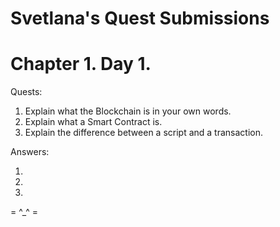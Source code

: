 # Svetlana's Quest Submissions

# Chapter 1. Day 1.

Quests:
1) Explain what the Blockchain is in your own words. 
2) Explain what a Smart Contract is. 
3) Explain the difference between a script and a transaction.

Answers:

1)

2)

3)
= ^_^ =
